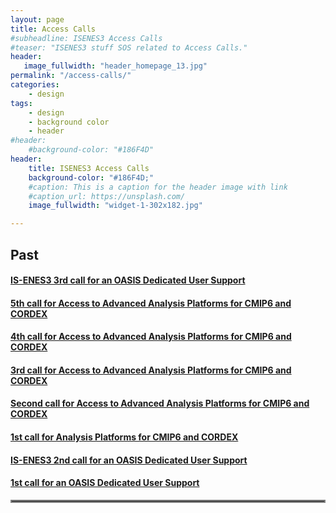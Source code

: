 ```yaml
---
layout: page
title: Access Calls
#subheadline: ISENES3 Access Calls
#teaser: "ISENES3 stuff SOS related to Access Calls."
header:
   image_fullwidth: "header_homepage_13.jpg"
permalink: "/access-calls/"
categories:
    - design
tags:
    - design
    - background color
    - header
#header:
    #background-color: "#186F4D"
header:
    title: ISENES3 Access Calls
    background-color: "#186F4D;"
    #caption: This is a caption for the header image with link
    #caption_url: https://unsplash.com/
    image_fullwidth: "widget-1-302x182.jpg"

---
```


## Past

#### [IS-ENES3 3rd call for an OASIS Dedicated User Support](https://valeriupredoi.github.io/access-calls-detailed#oasis)
#### [5th call for Access to Advanced Analysis Platforms for CMIP6 and CORDEX](https://valeriupredoi.github.io/access-calls-detailed#cordex5)
#### [4th call for Access to Advanced Analysis Platforms for CMIP6 and CORDEX](https://valeriupredoi.github.io/access-calls-detailed#cordex4)
#### [3rd call for Access to Advanced Analysis Platforms for CMIP6 and CORDEX](https://valeriupredoi.github.io/access-calls-detailed#cordex3)
#### [Second call for Access to Advanced Analysis Platforms for CMIP6 and CORDEX](https://valeriupredoi.github.io/access-calls-detailed#cordex2)
#### [1st call for Analysis Platforms for CMIP6 and CORDEX](https://valeriupredoi.github.io/access-calls-detailed#cordex1)
#### [IS-ENES3 2nd call for an OASIS Dedicated User Support](https://valeriupredoi.github.io/access-calls-detailed#oasis2)
#### [1st call for an OASIS Dedicated User Support](https://valeriupredoi.github.io/access-calls-detailed#oasis1)

<hr style="border:2px solid gray">
